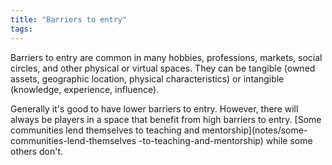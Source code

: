 ```yaml
---
title: "Barriers to entry"
tags:
---
```


Barriers to entry are common in many hobbies, professions, markets, social circles, and other physical or virtual spaces. They can be tangible (owned assets, geographic location, physical characteristics) or intangible (knowledge, experience, influence). 

Generally it's good to have lower barriers to entry. However, there will always be players in a space that benefit from high barriers to entry. [Some communities lend themselves to teaching and mentorship](notes/some-communities-lend-themselves -to-teaching-and-mentorship) while some others don't.
